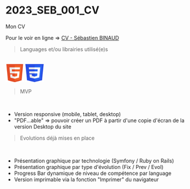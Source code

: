# 2023_SEB_001_CV

Mon CV

Pour le voir en ligne => [CV - Sébastien BINAUD](https://dev.linaseb.fr "CV - Sébastien BINAUD")

> Languages et/ou librairies utilisé(e)s

<br>

<img src="images/html5_logo.png" width="50" height="50">
<img src="images/css3_logo.png" width="50" height="50">

<br>

> MVP

<br>

- Version responsive (mobile, tablet, desktop)
- "PDF...able" => pouvoir créer un PDF à partir d'une copie d'écran de la version Desktop du site


> Evolutions déjà mises en place

<br>

- Présentation graphique par technologie (Symfony / Ruby on Rails)
- Présentation graphique par type d'évolution (Fix / Prev / Evol)
- Progress Bar dynamique de niveau de compétence par language
- Version imprimable via la fonction "Imprimer" du navigateur
